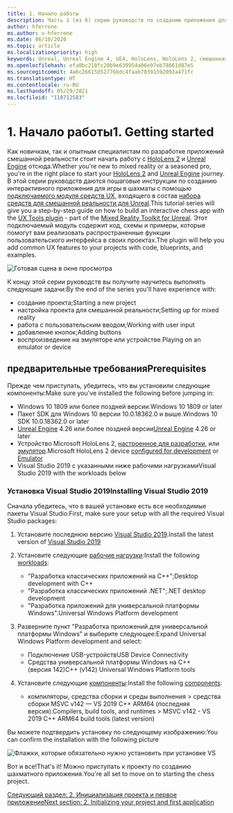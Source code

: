 ```yaml
---
title: 1. Начало работы
description: Часть 1 (из 6) серии руководств по созданию приложения для игры в шахматы с помощью Unreal Engine 4 и подключаемого модуля Mixed Reality UX Tools
author: hferrone
ms.author: v-hferrone
ms.date: 06/10/2020
ms.topic: article
ms.localizationpriority: high
keywords: Unreal, Unreal Engine 4, UE4, HoloLens, HoloLens 2, смешанная реальность, учебник, начало работы, MRTK, UXT, UX Tools, документация, гарнитура смешанной реальности, гарнитура Windows Mixed Reality, гарнитура виртуальной реальности
ms.openlocfilehash: efa0bc210fc20b9e639954a06e97eb78661d87e5
ms.sourcegitcommit: 4a6c26615d52776bdc4faab70391592092a471fc
ms.translationtype: HT
ms.contentlocale: ru-RU
ms.lasthandoff: 05/29/2021
ms.locfileid: "110712583"
---
```

# <a name="1-getting-started"></a><span data-ttu-id="0323c-104">1. Начало работы</span><span class="sxs-lookup"><span data-stu-id="0323c-104">1. Getting started</span></span>

<span data-ttu-id="0323c-105">Как новичкам, так и опытным специалистам по разработке приложений смешанной реальности стоит начать работу с [HoloLens 2](../../../index.yml) и [Unreal Engine](https://www.unrealengine.com/en-US/) отсюда.</span><span class="sxs-lookup"><span data-stu-id="0323c-105">Whether you're new to mixed reality or a seasoned pro, you're in the right place to start your [HoloLens 2](../../../index.yml) and [Unreal Engine](https://www.unrealengine.com/en-US/) journey.</span></span> <span data-ttu-id="0323c-106">В этой серии руководств даются пошаговые инструкции по созданию интерактивного приложения для игры в шахматы с помощью [подключаемого модуля средств UX](https://github.com/microsoft/MixedReality-UXTools-Unreal), входящего в состав [набора средств для смешанной реальности для Unreal](https://github.com/microsoft/MixedRealityToolkit-Unreal).</span><span class="sxs-lookup"><span data-stu-id="0323c-106">This tutorial series will give you a step-by-step guide on how to build an interactive chess app with the [UX Tools plugin](https://github.com/microsoft/MixedReality-UXTools-Unreal) - part of the [Mixed Reality Toolkit for Unreal](https://github.com/microsoft/MixedRealityToolkit-Unreal).</span></span> <span data-ttu-id="0323c-107">Этот подключаемый модуль содержит код, схемы и примеры, которые помогут вам реализовать распространенные функции пользовательского интерфейса в своих проектах.</span><span class="sxs-lookup"><span data-stu-id="0323c-107">The plugin will help you add common UX features to your projects with code, blueprints, and examples.</span></span> 

![Готовая сцена в окне просмотра](images/unreal-uxt/5-endscene.PNG)

<span data-ttu-id="0323c-109">К концу этой серии руководств вы получите научитесь выполнять следующие задачи:</span><span class="sxs-lookup"><span data-stu-id="0323c-109">By the end of the series you'll have experience with:</span></span>
* <span data-ttu-id="0323c-110">создание проекта;</span><span class="sxs-lookup"><span data-stu-id="0323c-110">Starting a new project</span></span>
* <span data-ttu-id="0323c-111">настройка проекта для смешанной реальности;</span><span class="sxs-lookup"><span data-stu-id="0323c-111">Setting up for mixed reality</span></span>
* <span data-ttu-id="0323c-112">работа с пользовательским вводом;</span><span class="sxs-lookup"><span data-stu-id="0323c-112">Working with user input</span></span>
* <span data-ttu-id="0323c-113">добавление кнопок;</span><span class="sxs-lookup"><span data-stu-id="0323c-113">Adding buttons</span></span>
* <span data-ttu-id="0323c-114">воспроизведение на эмуляторе или устройстве.</span><span class="sxs-lookup"><span data-stu-id="0323c-114">Playing on an emulator or device</span></span>

## <a name="prerequisites"></a><span data-ttu-id="0323c-115">предварительные требования</span><span class="sxs-lookup"><span data-stu-id="0323c-115">Prerequisites</span></span>

<span data-ttu-id="0323c-116">Прежде чем приступать, убедитесь, что вы установили следующие компоненты:</span><span class="sxs-lookup"><span data-stu-id="0323c-116">Make sure you've installed the following before jumping in:</span></span>
* <span data-ttu-id="0323c-117">Windows 10 1809 или более поздней версии.</span><span class="sxs-lookup"><span data-stu-id="0323c-117">Windows 10 1809 or later</span></span>
* <span data-ttu-id="0323c-118">Пакет SDK для Windows 10 версии 10.0.18362.0 и выше.</span><span class="sxs-lookup"><span data-stu-id="0323c-118">Windows 10 SDK 10.0.18362.0 or later</span></span>
* <span data-ttu-id="0323c-119">[Unreal Engine](https://www.unrealengine.com/en-US/get-now) 4.26 или более поздней версии</span><span class="sxs-lookup"><span data-stu-id="0323c-119">[Unreal Engine](https://www.unrealengine.com/en-US/get-now) 4.26 or later</span></span>
* <span data-ttu-id="0323c-120">Устройство Microsoft HoloLens 2, [настроенное для разработки](../../platform-capabilities-and-apis/using-visual-studio.md#enabling-developer-mode), или [эмулятор](../../platform-capabilities-and-apis/using-the-hololens-emulator.md#hololens-2-emulator-overview).</span><span class="sxs-lookup"><span data-stu-id="0323c-120">Microsoft HoloLens 2 device [configured for development](../../platform-capabilities-and-apis/using-visual-studio.md#enabling-developer-mode) or [Emulator](../../platform-capabilities-and-apis/using-the-hololens-emulator.md#hololens-2-emulator-overview)</span></span>
* <span data-ttu-id="0323c-121">Visual Studio 2019 с указанными ниже рабочими нагрузками</span><span class="sxs-lookup"><span data-stu-id="0323c-121">Visual Studio 2019 with the workloads below</span></span>

### <a name="installing-visual-studio-2019"></a><span data-ttu-id="0323c-122">Установка Visual Studio 2019</span><span class="sxs-lookup"><span data-stu-id="0323c-122">Installing Visual Studio 2019</span></span>

<span data-ttu-id="0323c-123">Сначала убедитесь, что в вашей установке есть все необходимые пакеты Visual Studio:</span><span class="sxs-lookup"><span data-stu-id="0323c-123">First, make sure your setup with all the required Visual Studio packages:</span></span>
1. <span data-ttu-id="0323c-124">Установите последнюю версию [Visual Studio 2019](https://visualstudio.microsoft.com/downloads/).</span><span class="sxs-lookup"><span data-stu-id="0323c-124">Install the latest version of [Visual Studio 2019](https://visualstudio.microsoft.com/downloads/)</span></span>
1. <span data-ttu-id="0323c-125">Установите следующие [рабочие нагрузки](/visualstudio/install/modify-visual-studio#modify-workloads):</span><span class="sxs-lookup"><span data-stu-id="0323c-125">Install the following [workloads](/visualstudio/install/modify-visual-studio#modify-workloads):</span></span>
    * <span data-ttu-id="0323c-126">"Разработка классических приложений на C++";</span><span class="sxs-lookup"><span data-stu-id="0323c-126">Desktop development with C++</span></span>
    * <span data-ttu-id="0323c-127">"Разработка классических приложений .NET";</span><span class="sxs-lookup"><span data-stu-id="0323c-127">.NET desktop development</span></span>
    * <span data-ttu-id="0323c-128">"Разработка приложений для универсальной платформы Windows".</span><span class="sxs-lookup"><span data-stu-id="0323c-128">Universal Windows Platform development</span></span>
1. <span data-ttu-id="0323c-129">Разверните пункт "Разработка приложений для универсальной платформы Windows" и выберите следующее:</span><span class="sxs-lookup"><span data-stu-id="0323c-129">Expand Universal Windows Platform development and select:</span></span> 
    * <span data-ttu-id="0323c-130">Подключение USB-устройств</span><span class="sxs-lookup"><span data-stu-id="0323c-130">USB Device Connectivity</span></span>
    * <span data-ttu-id="0323c-131">Средства универсальной платформы Windows на C++ (версия 142)</span><span class="sxs-lookup"><span data-stu-id="0323c-131">C++ (v142) Universal Windows Platform tools</span></span>

1. <span data-ttu-id="0323c-132">Установите следующие [компоненты](/visualstudio/install/modify-visual-studio#modify-individual-components):</span><span class="sxs-lookup"><span data-stu-id="0323c-132">Install the following [components](/visualstudio/install/modify-visual-studio#modify-individual-components):</span></span>
    * <span data-ttu-id="0323c-133">компиляторы, средства сборки и среды выполнения > средства сборки MSVC v142 — VS 2019 C++ ARM64 (последняя версия).</span><span class="sxs-lookup"><span data-stu-id="0323c-133">Compilers, build tools, and runtimes > MSVC v142 - VS 2019 C++ ARM64 build tools (latest version)</span></span>

<span data-ttu-id="0323c-134">Вы можете подтвердить установку по следующему изображению:</span><span class="sxs-lookup"><span data-stu-id="0323c-134">You can confirm the installation with the following picture</span></span>

![Флажки, которые обязательно нужно установить при установке VS](images/unreal-uxt/1-install-the-tools.png)

<span data-ttu-id="0323c-136">Вот и все!</span><span class="sxs-lookup"><span data-stu-id="0323c-136">That's it!</span></span> <span data-ttu-id="0323c-137">Можно приступать к проекту по созданию шахматного приложения.</span><span class="sxs-lookup"><span data-stu-id="0323c-137">You're all set to move on to starting the chess project.</span></span>

[<span data-ttu-id="0323c-138">Следующий раздел: 2. Инициализация проекта и первое приложение</span><span class="sxs-lookup"><span data-stu-id="0323c-138">Next section: 2. Initializing your project and first application</span></span>](unreal-uxt-ch2.md)